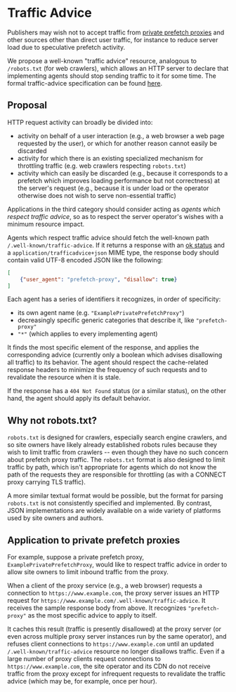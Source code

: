 # Traffic Advice

Publishers may wish not to accept traffic from [private prefetch proxies](README.md) and other sources other than direct user traffic, for instance to reduce server load due to speculative prefetch activity.

We propose a well-known "traffic advice" resource, analogous to `/robots.txt` (for web crawlers), which allows an HTTP server to declare that implementing agents should stop sending traffic to it for some time. The formal traffic-advice specification can be found [here](https://buettner.github.io/private-prefetch-proxy/traffic-advice.html).

## Proposal

HTTP request activity can broadly be divided into:
* activity on behalf of a user interaction (e.g., a web browser a web page requested by the user), or which for another reason cannot easily be discarded
* activity for which there is an existing specialized mechanism for throttling traffic (e.g. web crawlers respecting `robots.txt`)
* activity which can easily be discarded (e.g., because it corresponds to a prefetch which improves loading performance but not correctness) at the server's request (e.g., because it is under load or the operator otherwise does not wish to serve non-essential traffic)

Applications in the third category should consider acting as *agents which respect traffic advice*, so as to respect the server operator's wishes with a minimum resource impact.

Agents which respect traffic advice should fetch the well-known path `/.well-known/traffic-advice`. If it returns a response with an [ok status](https://fetch.spec.whatwg.org/#ok-status) and a `application/trafficadvice+json` MIME type, the response body should contain valid UTF-8 encoded JSON like the following:

```json
[
    {"user_agent": "prefetch-proxy", "disallow": true}
]
```

Each agent has a series of identifiers it recognizes, in order of specificity:
* its own agent name (e.g. `"ExamplePrivatePrefetchProxy"`)
* decreasingly specific generic categories that describe it, like `"prefetch-proxy"`
* `"*"` (which applies to every implementing agent)

It finds the most specific element of the response, and applies the corresponding advice (currently only a boolean which advises disallowing all traffic) to its behavior. The agent should respect the cache-related response headers to minimize the frequency of such requests and to revalidate the resource when it is stale.


If the response has a `404 Not Found` status (or a similar status), on the other hand, the agent should apply its default behavior.

## Why not robots.txt?

`robots.txt` is designed for crawlers, especially search engine crawlers, and so site owners have likely already established robots rules because they wish to limit traffic from crawlers -- even though they have no such concern about prefetch proxy traffic. The `robots.txt` format is also designed to limit traffic by path, which isn't appropriate for agents which do not know the path of the requests they are responsible for throttling (as with a CONNECT proxy carrying TLS traffic).

A more similar textual format would be possible, but the format for parsing `robots.txt` is not consistently specified and implemented. By contrast, JSON implementations are widely available on a wide variety of platforms used by site owners and authors.

## Application to private prefetch proxies

For example, suppose a private prefetch proxy, `ExamplePrivatePrefetchProxy`, would like to respect traffic advice in order to allow site owners to limit inbound traffic from the proxy.

When a client of the proxy service (e.g., a web browser) requests a connection to `https://www.example.com`, the proxy server issues an HTTP request for `https://www.example.com/.well-known/traffic-advice`. It receives the sample response body from above. It recognizes `"prefetch-proxy"` as the most specific advice to apply to itself.

It caches this result (traffic is presently disallowed) at the proxy server (or even across multiple proxy server instances run by the same operator), and refuses client connections to `https://www.example.com` until an updated `/.well-known/traffic-advice` resource no longer disallows traffic. Even if a large number of proxy clients request connections to `https://www.example.com`, the site operator and its CDN do not receive traffic from the proxy except for infrequent requests to revalidate the traffic advice (which may be, for example, once per hour).
